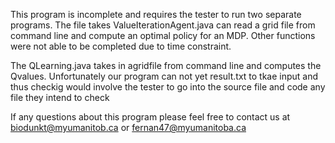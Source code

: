 This program is incomplete and requires the tester to run two separate programs. The file takes ValueIterationAgent.java can read a grid file from command line and compute an optimal policy for an MDP. Other functions were not able to be completed due to time constraint.

The QLearning.java takes in agridfile from command line and computes the Qvalues. Unfortunately our program can not yet result.txt to tkae input and thus checkig would involve the tester to go into the source file and code any file they intend to check

If any questions about this program please feel free to contact us at biodunkt@myumanitob.ca or fernan47@myumanitoba.ca